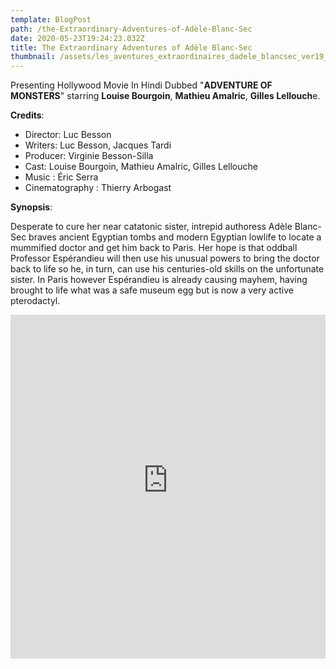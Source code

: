 ```yaml
---
template: BlogPost
path: /the-Extraordinary-Adventures-of-Adèle-Blanc-Sec
date: 2020-05-23T19:24:23.032Z
title: The Extraordinary Adventures of Adèle Blanc-Sec
thumbnail: /assets/les_aventures_extraordinaires_dadele_blancsec_ver19_xlg.jpg
---
```

Presenting Hollywood Movie In Hindi Dubbed "**ADVENTURE OF MONSTERS**" starring **Louise Bourgoin**, **Mathieu Amalric**, **Gilles Lellouch**e.

**Credits**: 

* Director: Luc Besson
* Writers: Luc Besson, Jacques Tardi 
* Producer: Virginie Besson-Silla 
* Cast: Louise Bourgoin, Mathieu Amalric, Gilles Lellouche 
* Music : Éric Serra 
* Cinematography : Thierry Arbogast

**Synopsis**: 

Desperate to cure her near catatonic sister, intrepid authoress Adèle Blanc-Sec braves ancient Egyptian tombs and modern Egyptian lowlife to locate a mummified doctor and get him back to Paris. Her hope is that oddball Professor Espérandieu will then use his unusual powers to bring the doctor back to life so he, in turn, can use his centuries-old skills on the unfortunate sister. In Paris however Espérandieu is already causing mayhem, having brought to life what was a safe museum egg but is now a very active pterodactyl. 

<iframe width="100%" height="550" src="https://www.youtube-nocookie.com/embed/MKfbu91rggU" frameborder="0" allow="accelerometer; autoplay; encrypted-media; gyroscope; picture-in-picture" allowfullscreen></iframe>
